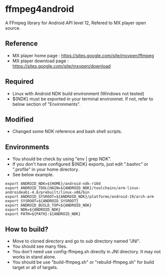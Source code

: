 # ffmpeg4android
A FFmpeg library for Android API level 12, Refered to MX player open source.

## Reference
- MX player home page : https://sites.google.com/site/mxvpen/ffmpeg
- MX player download page : https://sites.google.com/site/mxvpen/download

## Required
- Linux with Android NDK build environment (Windows not tested)
- ${NDK} must be exported in your terminal environmet. If not, refer to below section of "Environments".

## Modified
- Changed some NDK reference and bash shell scripts.

## Environments
- You should be check by using "env | grep NDK".
- If you don't have configured ${NDK} exports, just edit ".bashrc" or ".profile" in your home directory.
- See below example.
~~~~~
export ANDROID_NDK=${HOME}/android-ndk-r10d
export ANDROID_TOOLCHAIN=${ANDROID_NDK}/toolchains/arm-linux-androideabi-4.6/prebuilt/linux-x86/bin
export ANDROID_SYSROOT=${ANDROID_NDK}/platforms/android-19/arch-arm
export SYSROOT=${ANDROID_SYSROOT}
export ANDROID_BUILD_TOP=${ANDROID_NDK}
export NDK=${ANDROID_NDK}
export PATH=${PATH}:${ANDROID_NDK}
~~~~~

## How to build?
- Move to cloned directory and go to sub directory named "JNI".
- You should see many files.
- You don't need use config-ffmpeg.sh directly in JNI directory. It may not works in stand alone.
- You should be use "build-ffmpeg.sh" or "rebuild-ffmpeg.sh" for build target or all of targets.
